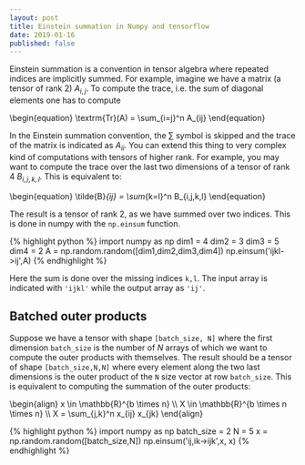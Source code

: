 ```yaml
---
layout: post
title: Einstein summation in Numpy and tensorflow
date: 2019-01-16
published: false
---
```



Einstein summation is a convention in tensor algebra where repeated indices are implicitly summed.
For example, imagine we have a matrix (a tensor of rank 2) $A_{i,j}$. To compute the trace, i.e. the sum of diagonal elements one has to compute

\begin{equation}
\textrm{Tr}(A) = \sum_{i=j}^n A_{ij}
\end{equation}

In the Einstein summation convention, the $\sum$ symbol is skipped and the trace of the matrix is indicated as $A_{ii}$.
You can extend this thing to very complex kind of computations with tensors of higher rank.
For example, you may want to compute the trace over the last two dimensions of a tensor of rank 4 $B_{i,j,k,l}$. This is equivalent to:

\begin{equation}
\tilde{B}_{ij} = \sum_{k=l}^n B_{i,j,k,l}
\end{equation}

The result is a tensor of rank 2, as we have summed over two indices.
This is done in numpy with the `np.einsum` function.

{% highlight python %}
import numpy as np
dim1 = 4
dim2 = 3
dim3 = 5
dim4 = 2
A = np.random.random([dim1,dim2,dim3,dim4])
np.einsum('ijkl->ij',A)
{% endhighlight %}

Here the sum is done over the missing indices `k,l`. The input array is indicated with `'ijkl'` while the output array as `'ij'`.

Batched outer products
----------------------

Suppose we have a tensor with shape `[batch_size, N]` where the first dimension `batch_size` is the number of $N$ arrays of which we want to compute the outer products with themselves.
The result should be a tensor of shape `[batch_size,N,N]` where every element along the two last dimensions is the outer product of the `N` size vector at row `batch_size`.
This is equivalent to computing the summation of the outer products:


\begin{align}
x  \in \mathbb{R}^{b \times n} \\\\
X  \in \mathbb{R}^{b \times n \times n} \\\\
X  = \sum_{j,k}^n x_{ij} x_{jk}
\end{align}


{% highlight python %}
import numpy as np
batch_size = 2
N = 5
x = np.random.random([batch_size,N])
np.einsum('ij,ik->ijk',x, x)
{% endhighlight %}



